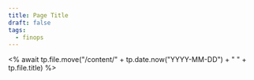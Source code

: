 ```yaml
---
title: Page Title
draft: false
tags:
  - finops
---
```

<% await tp.file.move("/content/" + tp.date.now("YYYY-MM-DD") + " " + tp.file.title) %>
